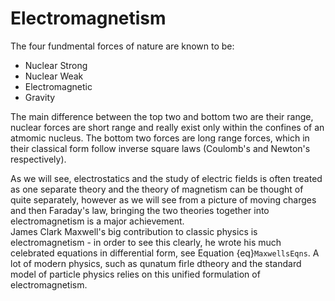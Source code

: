 # Electromagnetism

The four fundmental forces of nature are known to be:

- Nuclear Strong
- Nuclear Weak
- Electromagnetic
- Gravity

The main difference between the top two and bottom two are their range, nuclear forces are short range and really exist only within the confines of an
atmomic nucleus.  The bottom two forces are long range forces, which in their classical form follow inverse square laws (Coulomb's and Newton's respectively).

As we will see, electrostatics and the study of electric fields is often treated as one separate theory and the theory of magnetism can be thought of quite separately, 
however as we will see from a picture of moving charges and then Faraday's law, bringing the two theories together into electromagnetism is a major achievement.  
James Clark Maxwell's big contribution to classic physics is electromagnetism - in order to see this clearly, he wrote his much celebrated equations in differential form, 
see Equation {eq}`MaxwellsEqns`.  A lot of modern physics, such as qunatum firle dtheory and the standard model of particle physics relies on this unified 
formulation of electromagnetism. 